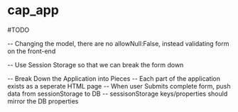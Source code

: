 # cap_app


#TODO

-- Changing the model, there are no allowNull:False, instead validating form on the front-end


-- Use Session Storage so that we can break the form down 

-- Break Down the Application into Pieces 
-- Each part of the application exists as a seperate HTML page
-- When user Submits complete form, push data from sessionStorage to DB 
-- sessisonStorage keys/properties should mirror the DB properties 